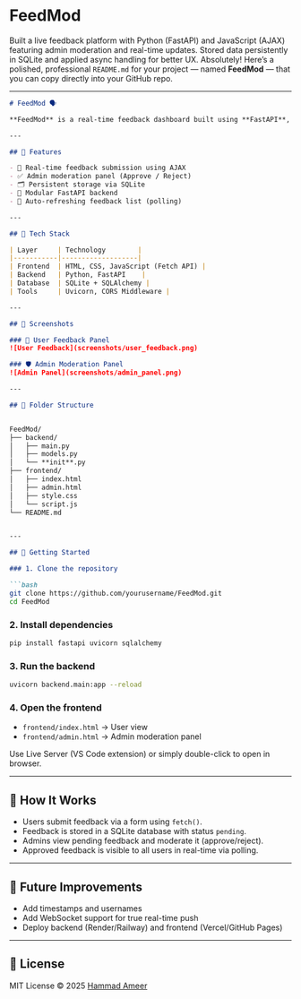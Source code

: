 # FeedMod
Built a live feedback platform with Python (FastAPI) and JavaScript (AJAX) featuring admin moderation and real-time updates. Stored data persistently in SQLite and applied async handling for better UX.
Absolutely! Here’s a polished, professional `README.md` for your project — named **FeedMod** — that you can copy directly into your GitHub repo.

---

```markdown
# FeedMod 🗣️

**FeedMod** is a real-time feedback dashboard built using **FastAPI**, **JavaScript (AJAX)**, **HTML**, and **SQLite**. It allows users to submit live feedback while providing moderators with a separate admin panel to approve or reject submissions on the fly.

---

## 📌 Features

- 🚀 Real-time feedback submission using AJAX
- ✅ Admin moderation panel (Approve / Reject)
- 🗂️ Persistent storage via SQLite
- 🧩 Modular FastAPI backend
- 🔄 Auto-refreshing feedback list (polling)

---

## 🔧 Tech Stack

| Layer     | Technology        |
|-----------|-------------------|
| Frontend  | HTML, CSS, JavaScript (Fetch API) |
| Backend   | Python, FastAPI    |
| Database  | SQLite + SQLAlchemy |
| Tools     | Uvicorn, CORS Middleware |

---

## 📸 Screenshots

### 🧑 User Feedback Panel
![User Feedback](screenshots/user_feedback.png)

### 🛡️ Admin Moderation Panel
![Admin Panel](screenshots/admin_panel.png)

---

## 📂 Folder Structure


FeedMod/
├── backend/
│   ├── main.py
│   ├── models.py
│   └── **init**.py
├── frontend/
│   ├── index.html
│   ├── admin.html
│   ├── style.css
│   └── script.js
└── README.md


---

## 🚀 Getting Started

### 1. Clone the repository

```bash
git clone https://github.com/yourusername/FeedMod.git
cd FeedMod
````

### 2. Install dependencies

```bash
pip install fastapi uvicorn sqlalchemy
```

### 3. Run the backend

```bash
uvicorn backend.main:app --reload
```

### 4. Open the frontend

* `frontend/index.html` → User view
* `frontend/admin.html` → Admin moderation panel

Use Live Server (VS Code extension) or simply double-click to open in browser.

---

## 🧠 How It Works

* Users submit feedback via a form using `fetch()`.
* Feedback is stored in a SQLite database with status `pending`.
* Admins view pending feedback and moderate it (approve/reject).
* Approved feedback is visible to all users in real-time via polling.

---

## 🏁 Future Improvements

* Add timestamps and usernames
* Add WebSocket support for true real-time push
* Deploy backend (Render/Railway) and frontend (Vercel/GitHub Pages)

---

## 📃 License

MIT License © 2025 [Hammad Ameer](https://www.linkedin.com/in/hammad-ameer/)

